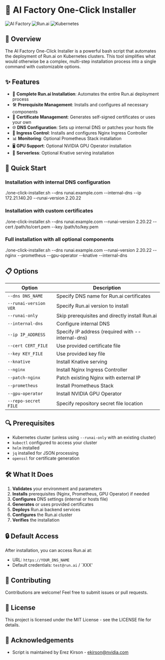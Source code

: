 # 🚀 AI Factory One-Click Installer

![AI Factory](https://img.shields.io/badge/AI%20Factory-Installation%20Wizard-blue)
![Run.ai](https://img.shields.io/badge/Run.ai-Automation-green)
![Kubernetes](https://img.shields.io/badge/Kubernetes-Ready-brightgreen)

## 🌟 Overview

The AI Factory One-Click Installer is a powerful bash script that automates the deployment of Run.ai on Kubernetes clusters. This tool simplifies what would otherwise be a complex, multi-step installation process into a single command with customizable options.

## ✨ Features

- 🔄 **Complete Run.ai Installation**: Automates the entire Run.ai deployment process
- 🛠️ **Prerequisite Management**: Installs and configures all necessary components
- 🔐 **Certificate Management**: Generates self-signed certificates or uses your own
- 🌐 **DNS Configuration**: Sets up internal DNS or patches your hosts file
- 🚦 **Ingress Control**: Installs and configures Nginx Ingress Controller
- 📊 **Monitoring**: Optional Prometheus Stack installation
- 🖥️ **GPU Support**: Optional NVIDIA GPU Operator installation
- 🚀 **Serverless**: Optional Knative serving installation

## 🚀 Quick Start


### Installation with internal DNS configuration

./one-click-installer.sh --dns runai.example.com --internal-dns --ip 172.21.140.20 --runai-version 2.20.22

### Installation with custom certificates

./one-click-installer.sh --dns runai.example.com --runai-version 2.20.22 --cert /path/to/cert.pem --key /path/to/key.pem

### Full installation with all optional components

./one-click-installer.sh --dns runai.example.com --runai-version 2.20.22 --nginx --prometheus --gpu-operator --knative --internal-dns

## 📋 Options

| Option | Description |
|--------|-------------|
| `--dns DNS_NAME` | Specify DNS name for Run.ai certificates |
| `--runai-version VER` | Specify Run.ai version to install |
| `--runai-only` | Skip prerequisites and directly install Run.ai |
| `--internal-dns` | Configure internal DNS |
| `--ip IP_ADDRESS` | Specify IP address (required with --internal-dns) |
| `--cert CERT_FILE` | Use provided certificate file |
| `--key KEY_FILE` | Use provided key file |
| `--knative` | Install Knative serving |
| `--nginx` | Install Nginx Ingress Controller |
| `--patch-nginx` | Patch existing Nginx with external IP |
| `--prometheus` | Install Prometheus Stack |
| `--gpu-operator` | Install NVIDIA GPU Operator |
| `--repo-secret FILE` | Specify repository secret file location |

## 🔍 Prerequisites

- Kubernetes cluster (unless using `--runai-only` with an existing cluster)
- `kubectl` configured to access your cluster
- `helm` installed
- `jq` installed for JSON processing
- `openssl` for certificate generation

## 🛠️ What It Does

1. **Validates** your environment and parameters
2. **Installs** prerequisites (Nginx, Prometheus, GPU Operator) if needed
3. **Configures** DNS settings (internal or hosts file)
4. **Generates** or uses provided certificates
5. **Deploys** Run.ai backend services
6. **Configures** the Run.ai cluster
7. **Verifies** the installation

## 🔒 Default Access

After installation, you can access Run.ai at:
- URL: `https://YOUR_DNS_NAME`
- Default credentials: `test@run.ai` / `XXX'

## 🤝 Contributing

Contributions are welcome! Feel free to submit issues or pull requests.

## 📜 License

This project is licensed under the MIT License - see the LICENSE file for details.

## 🙏 Acknowledgements

- Script is maintained by Erez Kirson - ekirson@nvidia.com
